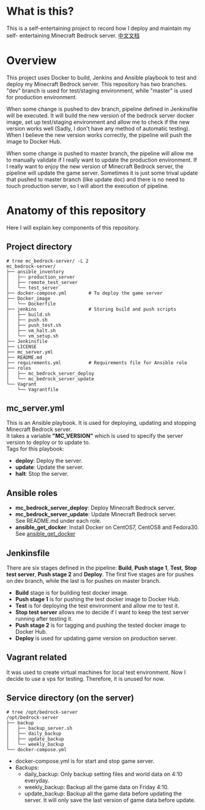 # What is this?
This is a self-entertaining project to record how I deploy and maintain my self- entertaining Minecraft Bedrock server.
[中文文档](README_zh.md)

# Overview
This project uses Docker to build, Jenkins and Ansible playbook to test and deploy my Minecraft Bedrock server. This repository has two branches. "dev" branch is used for test/staging environment, while "master" is used for production environment.

When some change is pushed to dev branch, pipeline defined in Jenkinsfile will be executed. It will build the new version of the bedrock server docker image, set up test/staging environment and allow me to check if the new version works well (Sadly, I don't have any method of automatic testing). When I believe the new version works correctly, the pipeline will push the image to Docker Hub.

When some change is pushed to master branch, the pipeline will allow me to manually validate if I really want to update the production environment. If I really want to enjoy the new version of Minecraft Bedrock server, the pipeline will update the game server. Sometimes it is just some trival update that pushed to master branch (like update doc) and there is no need to touch production server, so I will abort the execution of pipeline.

# Anatomy of this repository
Here I will explain key components of this repository.

## Project directory
```
# tree mc_bedrock-server/ -L 2
mc_bedrock-server/
├── ansible_inventory
│   ├── production_server
│   ├── remote_test_server
│   └── test_server
├── docker-compose.yml        # To deploy the game server
├── Docker_image
│   └── Dockerfile
├── jenkins                   # Storing build and push scripts
│   ├── build.sh
│   ├── push.sh
│   ├── push_test.sh
│   ├── vm_halt.sh
│   └── vm_setup.sh
├── Jenkinsfile
├── LICENSE
├── mc_server.yml
├── README.md
├── requirements.yml          # Requirements file for Ansible role
├── roles
│   ├── mc_bedrock_server_deploy
│   └── mc_bedrock_server_update
└── Vagrant
    └── Vagrantfile
```

## mc_server.yml
This is an Ansible playbook. It is used for deploying, updating and stopping Minecraft Bedrock server.  
It takes a variable **"MC_VERSION"** which is used to specify the server version to deploy or to update to.  
Tags for this playbook:
  * **deploy**: Deploy the server.
  * **update**: Update the server.
  * **halt**: Stop the server.

## Ansible roles
* **mc_bedrock_server_deploy**: Deploy Minecraft Bedrock server.
* **mc_bedrock_server_update**: Update Minecraft Bedrock server.  
    See README.md under each role.
* **ansible_get_docker**: Install Docker on CentOS7, CentOS8 and Fedora30. 
See [ansible_get_docker](https://github.com/herealways/ansible_get_docker)

## Jenkinsfile
There are six stages defined in the pipeline: **Build**, **Push stage 1**, **Test**, **Stop test server**, **Push stage 2** and **Deploy**. The first five stages are for pushes on dev branch, while the last is for pushes on master branch.  
  * **Build** stage is for building test docker image.
  * **Push stage 1** is for pushing the test docker image to Docker Hub.
  * **Test** is for deploying the test environment and allow me to test it.
  * **Stop test server** allows me to decide if I want to keep the test server running after testing it.
  * **Push stage 2** is for tagging and pushing the tested docker image to Docker Hub.
  * **Deploy** is used for updating game version on production server.

## Vagrant related
It was used to create virtual machines for local test environment. Now I decide to use a vps for testing. Therefore, it is unused for now.

## Service directory (on the server)
```
# tree /opt/bedrock-server
/opt/bedrock-server
├── backup
│   ├── backup_server.sh
│   ├── daily_backup
│   ├── update_backup
│   └── weekly_backup
└── docker-compose.yml
```

  * docker-compose.yml is for start and stop game server.
  * Backups:
    * daily_backup: Only backup setting files and world data on 4:10 everyday.
    * weekly_backup: Backup all the game data on Friday 4:10.
    * update_backup: Backup all the game data before updating the server. It will only save the last version of game data before update.